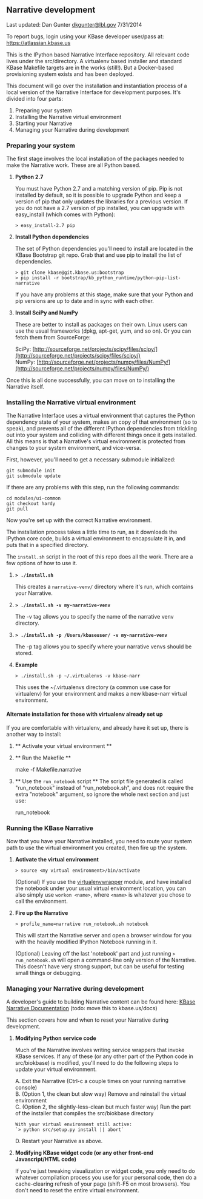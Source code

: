 ## Narrative development

Last updated: Dan Gunter <dkgunter@lbl.gov> 7/31/2014

To report bugs, login using your KBase developer user/pass at: https://atlassian.kbase.us

This is the IPython based Narrative Interface repository.
All relevant code lives under the src/directory. A virtualenv based installer
and standard KBase Makefile targets are in the works (still!). But a Docker-based
provisioning system exists and has been deployed.

This document will go over the installation and instantiation process of a local
version of the Narrative Interface for development purposes. It's divided into 
four parts:

1. Preparing your system
2. Installing the Narrative virtual environment
3. Starting your Narrative
4. Managing your Narrative during development

### Preparing your system

The first stage involves the local installation of the packages needed to make
the Narrative work. These are all Python based.

1.  **Python 2.7**

    You must have Python 2.7 and a matching version of pip. Pip is not installed by default, so it is possible to upgrade Python and keep a version of pip that only updates the libraries for a previous version. If you do not have a 2.7 version of pip installed, you can upgrade with easy_install (which comes with Python):

    `> easy_install-2.7 pip`

2.  **Install Python dependencies**
    
    The set of Python dependencies you'll need to install are located in the KBase Bootstrap git repo. Grab that and use pip to install the list of dependencies.

        > git clone kbase@git.kbase.us:bootstrap
        > pip install -r bootstrap/kb_python_runtime/python-pip-list-narrative

    If you have any problems at this stage, make sure that your Python and pip versions are up to date and in sync with each other.

3.  **Install SciPy and NumPy**

    These are better to install as packages on their own. Linux users can use the usual frameworks (dpkg, apt-get, yum, and so on). Or you can fetch them from SourceForge:

    SciPy: [http://sourceforge.net/projects/scipy/files/scipy/](http://sourceforge.net/projects/scipy/files/scipy/)  
    NumPy: [http://sourceforge.net/projects/numpy/files/NumPy/](http://sourceforge.net/projects/numpy/files/NumPy/)

Once this is all done successfully, you can move on to installing the Narrative itself.

### Installing the Narrative virtual environment

The Narrative Interface uses a virtual environment that captures the Python dependency state of your system, makes an copy of that environment (so to speak), and prevents all of the different IPython dependencies from trickling out into your system and colliding with different things once it gets installed. All this means is that a Narrative's virtual environment is protected from changes to your system environment, and vice-versa.

First, however, you'll need to get a necessary submodule initialized:

    git submodule init
    git submodule update    

If there are any problems with this step, run the following commands:

    cd modules/ui-common
    git checkout hardy
    git pull

Now you're set up with the correct Narrative environment.


The installation process takes a little time to run, as it downloads the IPython core code, builds a virtual environment to encapsulate it in, and puts that in a specified directory.

The `install.sh` script in the root of this repo does all the work. There are a few options of how to use it.

1.  **`> ./install.sh`**

    This creates a `narrative-venv/` directory where it's run, which contains your Narrative.

2.  **`> ./install.sh -v my-narrative-venv`**

    The -v tag allows you to specify the name of the narrative venv directory.

3. **`> ./install.sh -p /Users/kbaseuser/ -v my-narrative-venv`**

    The -p tag allows you to specify where your narrative venvs should be stored.

4. **Example**

    `> ./install.sh -p ~/.virtualenvs -v kbase-narr`

    This uses the ~/.virtualenvs directory (a common use case for virtualenv) for your environment and makes a new kbase-narr virtual environment.

#### Alternate installation for those with virtualenv already set up

If you are comfortable with virtualenv, and already have it set up, there is another way to install:

1. ** Activate your virtual environment **

2. ** Run the Makefile **

    make -f Makefile.narrative

3. ** Use the `run_notebook` script ** The script file generated is called "run_notebook" instead of "run_notebook.sh", and does not require the extra "notebook" argument, so ignore the whole next section and just use:

    run_notebook
    
### Running the KBase Narrative

Now that you have your Narrative installed, you need to route your system path to use the virtual environment you created, then fire up the system.

1.  **Activate the virtual environment**

    `> source <my virtual environment>/bin/activate`

    (Optional) If you use the [virtualenvwrapper](http://virtualenvwrapper.readthedocs.org/en/latest/) module, and have installed the notebook under your usual virtual environment location, you can also simply use `workon <name>`, where `<name>` is whatever you chose to call the environment.

2.  **Fire up the Narrative**

    `> profile_name=narrative run_notebook.sh notebook`

    This will start the Narrative server and open a browser window for you with the heavily modified IPython Notebook running in it.

    (Optional) Leaving off the last 'notebook' part and just running `> run_notebook.sh` will open a command-line only version of the Narrative. This doesn't have very strong support, but can be useful for testing small things or debugging.

### Managing your Narrative during development

A developer's guide to building Narrative content can be found here: [KBase Narrative Documentation](http://matgen6.lbl.gov:8080/) (todo: move this to kbase.us/docs)

This section covers how and when to reset your Narrative during development.

1.  **Modifying Python service code**

    Much of the Narrative involves writing service wrappers that invoke KBase services. If any of these (or any other part of the Python code in src/biokbase) is modified, you'll need to do the following steps to update your virtual environment.

    A.  Exit the Narrative (Ctrl-c a couple times on your running narrative console)  
    B.  (Option 1, the clean but slow way) Remove and reinstall the virtual environment  
    C.  (Option 2, the slightly-less-clean but much faster way) Run the part of the installer that compiles the src/biokbase directory  
        
        With your virtual environment still active:  
        `> python src/setup.py install || abort`  
    D.  Restart your Narrative as above.

2.  **Modifying KBase widget code (or any other front-end Javascript/HTML code)**

    If you're just tweaking visualization or widget code, you only need to do whatever compilation process you use for your personal code, then do a cache-clearing refresh of your page (shift-F5 on most browsers). You don't need to reset the entire virtual environment.

